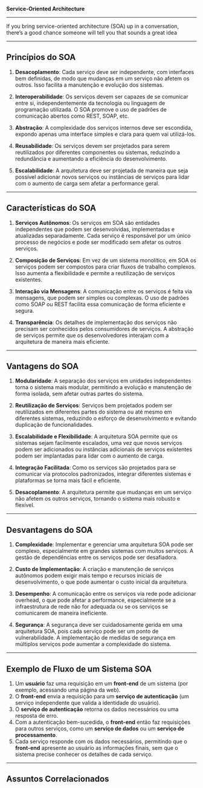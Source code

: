 **Service-Oriented Architecture**

---

If you bring service-oriented architecture (SOA) up in a conversation, there’s a good chance someone will tell you that sounds a great idea

---

## Princípios do SOA

1. **Desacoplamento**: Cada serviço deve ser independente, com interfaces bem definidas, de modo que mudanças em um serviço não afetem os outros. Isso facilita a manutenção e evolução dos sistemas.
   
2. **Interoperabilidade**: Os serviços devem ser capazes de se comunicar entre si, independentemente da tecnologia ou linguagem de programação utilizada. O SOA promove o uso de padrões de comunicação abertos como REST, SOAP, etc.

3. **Abstração**: A complexidade dos serviços internos deve ser escondida, expondo apenas uma interface simples e clara para quem vai utilizá-los.

4. **Reusabilidade**: Os serviços devem ser projetados para serem reutilizados por diferentes componentes ou sistemas, reduzindo a redundância e aumentando a eficiência do desenvolvimento.

5. **Escalabilidade**: A arquitetura deve ser projetada de maneira que seja possível adicionar novos serviços ou instâncias de serviços para lidar com o aumento de carga sem afetar a performance geral.

---

## Características do SOA

1. **Serviços Autônomos**: Os serviços em SOA são entidades independentes que podem ser desenvolvidas, implementadas e atualizadas separadamente. Cada serviço é responsável por um único processo de negócios e pode ser modificado sem afetar os outros serviços.

2. **Composição de Serviços**: Em vez de um sistema monolítico, em SOA os serviços podem ser compostos para criar fluxos de trabalho complexos. Isso aumenta a flexibilidade e permite a reutilização de serviços existentes.

3. **Interação via Mensagens**: A comunicação entre os serviços é feita via mensagens, que podem ser simples ou complexas. O uso de padrões como SOAP ou REST facilita essa comunicação de forma eficiente e segura.

4. **Transparência**: Os detalhes de implementação dos serviços não precisam ser conhecidos pelos consumidores de serviços. A abstração de serviços permite que os desenvolvedores interajam com a arquitetura de maneira mais eficiente.

---

## Vantagens do SOA

1. **Modularidade**: A separação dos serviços em unidades independentes torna o sistema mais modular, permitindo a evolução e manutenção de forma isolada, sem afetar outras partes do sistema.

2. **Reutilização de Serviços**: Serviços bem projetados podem ser reutilizados em diferentes partes do sistema ou até mesmo em diferentes sistemas, reduzindo o esforço de desenvolvimento e evitando duplicação de funcionalidades.

3. **Escalabilidade e Flexibilidade**: A arquitetura SOA permite que os sistemas sejam facilmente escalados, uma vez que novos serviços podem ser adicionados ou instâncias adicionais de serviços existentes podem ser implantadas para lidar com o aumento de carga.

4. **Integração Facilitada**: Como os serviços são projetados para se comunicar via protocolos padronizados, integrar diferentes sistemas e plataformas se torna mais fácil e eficiente.

5. **Desacoplamento**: A arquitetura permite que mudanças em um serviço não afetem os outros serviços, tornando o sistema mais robusto e flexível.

---

## Desvantagens do SOA

1. **Complexidade**: Implementar e gerenciar uma arquitetura SOA pode ser complexo, especialmente em grandes sistemas com muitos serviços. A gestão de dependências entre os serviços pode ser desafiadora.

2. **Custo de Implementação**: A criação e manutenção de serviços autônomos podem exigir mais tempo e recursos iniciais de desenvolvimento, o que pode aumentar o custo inicial da arquitetura.

3. **Desempenho**: A comunicação entre os serviços via rede pode adicionar overhead, o que pode afetar a performance, especialmente se a infraestrutura de rede não for adequada ou se os serviços se comunicarem de maneira ineficiente.

4. **Segurança**: A segurança deve ser cuidadosamente gerida em uma arquitetura SOA, pois cada serviço pode ser um ponto de vulnerabilidade. A implementação de medidas de segurança em múltiplos serviços pode aumentar a complexidade do sistema.

---

## Exemplo de Fluxo de um Sistema SOA

1. Um **usuário** faz uma requisição em um **front-end** de um sistema (por exemplo, acessando uma página da web).
2. O **front-end** envia a requisição para um **serviço de autenticação** (um serviço independente que valida a identidade do usuário).
3. O **serviço de autenticação** retorna os dados necessários ou uma resposta de erro.
4. Com a autenticação bem-sucedida, o **front-end** então faz requisições para outros serviços, como um **serviço de dados** ou um **serviço de processamento**.
5. Cada serviço responde com os dados necessários, permitindo que o **front-end** apresente ao usuário as informações finais, sem que o sistema precise conhecer os detalhes de cada serviço.

---

## **Assuntos Correlacionados** 

